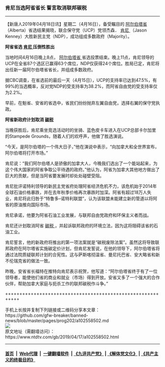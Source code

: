 ### 肯尼当选阿省省长 誓言取消联邦碳税
------------------------

<div class="post_content" itemprop="articleBody">
 <p>
  【新唐人2019年04月18日讯】星期二（4月16日），备受瞩目的
  <a href="https://www.ntdtv.com/gb/阿尔伯塔省.htm">
   阿尔伯塔省
  </a>
  （Alberta）省选结果揭晓，联合保守党（UCP）党领杰森．
  <a href="https://www.ntdtv.com/gb/肯尼.htm">
   肯尼
  </a>
  （Jason Kenney）大胜新民主党（NDP），成功组成多数政府（Majority）。
 </p>
 <p>
  <strong>
   阿省省选
   <a href="https://www.ntdtv.com/gb/肯尼.htm">
    肯尼
   </a>
   压倒性胜出
  </strong>
 </p>
 <p>
  当地时间4月16日晚上8点，
  <a href="https://www.ntdtv.com/gb/阿尔伯塔省.htm">
   阿尔伯塔省
  </a>
  省选投票结束。晚上11点，肯尼领导的UCP在全省87个选区已赢得63个席位，NDP仅获得24个席位。胜局已定，肯尼将出任新一届阿尔伯塔省省长，并组成多数政府。
 </p>
 <p>
  据CBC调查，在省选前的最后一天（4月15日），UCP的支持率已达到47.5%，有99%的当选概率，反对党NDP的受支持率为38.2%，而阿省自由党的受支持率仅为2.2%。
 </p>
 <p>
  早前，在魁省、安省的省选中，省民们纷纷抛弃左翼自由党，选择右翼的保守党执政。
 </p>
 <p>
  <strong>
   阿省新政府计划取消
   <a href="https://www.ntdtv.com/gb/碳税.htm">
    碳税
   </a>
  </strong>
 </p>
 <p>
  当晚获胜后，肯尼乘坐竞选活动时的坐骑、蓝色皮卡车进入在UCP总部卡尔加里的Stampede Grounds，随着人们的欢呼声，他做了胜选演说。
 </p>
 <p>
  “今天，是阿尔伯塔的一个伟大日子，”他在演说中表示，“向加拿大和全世界宣布，阿尔伯塔将打开市场。”
 </p>
 <p>
  肯尼说：“我们阿尔伯塔人是骄傲的加拿大人，今晚我们选出了一个能站起来，为这个伟大国家的阿省争取公平待遇的政府。”他认为，阿省为加拿大其他地方做出了巨大的贡献，但是当阿省要发展时却处处碰壁受阻。
 </p>
 <p>
  肯尼批评诺特利领导的新民主党省府处理阿省经济危机不力，该危机始于2014年全球石油价格暴跌，并在去年秋季价格再次暴跌时加深。阿省有超过18万人失业，肯尼将此归咎于“特鲁多–诺特利联盟”，认为该联盟未能建立新的管道以将阿省的原油推向国际市场。
 </p>
 <p>
  肯尼承诺，他要为阿省石油工业发展，与联邦自由党政府和环保主义者而战。
 </p>
 <p>
  肯尼还计划取消阿省
  <a href="https://www.ntdtv.com/gb/碳税.htm">
   碳税
  </a>
  ，并起诉联邦政府的环境立法，因为这将阻碍该省的石油工业。
 </p>
 <p>
  肯尼誓言，他的新政府将推出的第一项法案就是“碳税废除法案”。虽然这将导致联邦政府在阿尔塔省实施碳定价计划，但肯尼发誓说，在他的领导下，阿尔伯塔省将通过法院质疑联邦计划的合宪性。这与萨斯喀彻温省、曼尼托巴省、安大略省和新不伦瑞克省的做法一致。
 </p>
 <p>
  昨晚，安省省长福特在推特向肯尼表示祝贺，他写道：“阿尔伯塔省终于有了一位领导者，能使他们省的商业和就业（市场）得到开放。安省又多了一个强大的合作伙伴，帮助加拿大家庭与扼杀工作的联邦碳税作斗争。”
 </p>
</div>
+++++++++++++++++++++++++++++++++++++++++++++++++++++++++++<br/><br/>
手机上长按并复制下列链接或二维码分享本文章：<br/>
https://github.com/gfw-breaker/banned-news/blob/master/pages/prog202/a102558502.md <br/>
<a href='https://github.com/gfw-breaker/banned-news/blob/master/pages/prog202/a102558502.md'><img src='https://github.com/gfw-breaker/banned-news/blob/master/pages/prog202/a102558502.md.png'/></a> <br/>
原文地址（需翻墙访问）：https://www.ntdtv.com/gb/2019/04/17/a102558502.html


------------------------
#### [首页](https://github.com/gfw-breaker/banned-news/blob/master/README.md) &nbsp;|&nbsp; [Web代理](https://github.com/labour-camp/helloworld) &nbsp;|&nbsp; [一键翻墙软件](https://github.com/gfw-breaker/nogfw/blob/master/README.md) &nbsp;| [《九评共产党》](https://github.com/gfw-breaker/9ping.md/blob/master/README.md#九评之一评共产党是什么) | [《解体党文化》](https://github.com/gfw-breaker/jtdwh.md/blob/master/README.md) | [《共产主义的终极目的》](https://github.com/gfw-breaker/gczydzjmd.md/blob/master/README.md)

